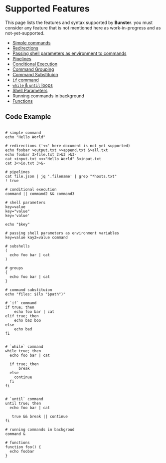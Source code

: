 # Supported Features
This page lists the features and syntax supported by **Bunster**. you must consider any feature that is not mentioned here
as work-in-progress and as not-yet-supported.


- [Simple commands](https://www.gnu.org/software/bash/manual/bash.html#Simple-Commands)
- [Redirections](https://www.gnu.org/software/bash/manual/bash.html#Redirections)
- [Passing shell parameters as environment to commands](https://www.gnu.org/software/bash/manual/bash.html#Environment)
- [Pipelines](https://www.gnu.org/software/bash/manual/bash.html#Pipelines)
- [Conditional Execution](https://www.gnu.org/software/bash/manual/bash.html#Lists)
- [Command Grouping](https://www.gnu.org/software/bash/manual/html_node/Command-Grouping.html)
- [Command Substituion](https://www.gnu.org/software/bash/manual/html_node/Command-Substitution.html)
- [`if` command](https://www.gnu.org/software/bash/manual/html_node/Conditional-Constructs.html#index-if)
- [`while` & `until` loops](https://www.gnu.org/software/bash/manual/bash.html#index-until)
- [Shell Parameters](https://www.gnu.org/software/bash/manual/html_node/Shell-Parameters.html)
- Running commands in background
- [Functions](https://www.gnu.org/software/bash/manual/html_node/Shell-Functions.html)

## Code Example
```shell

# simple command
echo "Hello World"

# redirections ('<<' here document is not yet supported)
echo foobar >output.txt >>append.txt &>all.txt
echo foobar 3>file.txt 2>&3 >&3-
cat <input.txt <<<"Hello World" 3<input.txt
cat 3<>io.txt 3>&-

# pipelines
cat file.json | jq '.filename' | grep "*hosts.txt"
! true

# conditional execution
command || command2 && command3

# shell parameters
key=value
key="value"
key='value'

echo "$key"

# passing shell parameters as environment variables
key=value kay2=value command

# subshells
(
  echo foo bar | cat
)

# groups
{
  echo foo bar | cat
}

# command substituion
echo "files: $(ls "$path")"

# `if` command
if true; then
    echo foo bar | cat
elif true; then
    echo baz boo
else
    echo bad
fi


# `while` command
while true; then
  echo foo bar | cat

  if true; then
      break
  else
    continue
  fi
fi


# `until` command
until true; then
  echo foo bar | cat

   true && break || continue
fi

# running commands in backgroud
command &

# functions
function foo() {
  echo foobar
}

```
